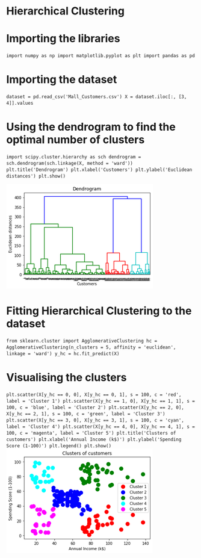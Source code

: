# Hierarchical Clustering
# Importing the libraries
`import numpy as np
import matplotlib.pyplot as plt
import pandas as pd`


# Importing the dataset
`dataset = pd.read_csv('Mall_Customers.csv')
X = dataset.iloc[:, [3, 4]].values`


# Using the dendrogram to find the optimal number of clusters
`import scipy.cluster.hierarchy as sch
dendrogram = sch.dendrogram(sch.linkage(X, method = 'ward'))
plt.title('Dendrogram')
plt.xlabel('Customers')
plt.ylabel('Euclidean distances')
plt.show()`

![hc plots](https://github.com/m2rik/m2rik.github.io/blob/master/images/hc1.png)
# Fitting Hierarchical Clustering to the dataset
`from sklearn.cluster import AgglomerativeClustering
hc = AgglomerativeClustering(n_clusters = 5, affinity = 'euclidean', linkage = 'ward')
y_hc = hc.fit_predict(X)`

# Visualising the clusters
`plt.scatter(X[y_hc == 0, 0], X[y_hc == 0, 1], s = 100, c = 'red', label = 'Cluster 1')
plt.scatter(X[y_hc == 1, 0], X[y_hc == 1, 1], s = 100, c = 'blue', label = 'Cluster 2')
plt.scatter(X[y_hc == 2, 0], X[y_hc == 2, 1], s = 100, c = 'green', label = 'Cluster 3')
plt.scatter(X[y_hc == 3, 0], X[y_hc == 3, 1], s = 100, c = 'cyan', label = 'Cluster 4')
plt.scatter(X[y_hc == 4, 0], X[y_hc == 4, 1], s = 100, c = 'magenta', label = 'Cluster 5')
plt.title('Clusters of customers')
plt.xlabel('Annual Income (k$)')
plt.ylabel('Spending Score (1-100)')
plt.legend()
plt.show()`
![hc plots](https://github.com/m2rik/m2rik.github.io/blob/master/images/hc.png)
